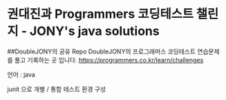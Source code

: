 권대진과 Programmers 코딩테스트 챌린지 - JONY's java solutions
======================

##DoubleJONY의 공유 Repo
DoubleJONY의 프로그래머스 코딩테스트 연습문제를 풀고 기록하는 곳 입니다.
https://programmers.co.kr/learn/challenges

언어 : java

junit 으로 개별 / 통합 테스트 환경 구성